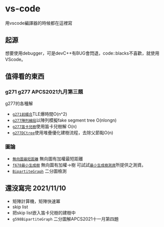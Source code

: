 # vs-code
用vscode編譯器的時候都在這裡寫
## 起源
想要使用debugger，可是devC++有BUG會閃退，code::blacks不喜歡，就使用VScode。

## 值得看的東西

### g271 g277 APCS2021九月第三題
 g277的各種解
* [`g271前綴合`](github.com/penguin72487/zero-judge-practice/blob/master/vs-code/g271前綴合.cpp)TLE爆時間O(n^2)
* [`g277陣列線段`](https://github.com/penguin72487/zero-judge-practice/blob/master/vs-code/g277%E9%99%A3%E5%88%97%E7%B7%9A%E6%AE%B5.cpp)以陣列模擬fake segment tree O(nlongn)
* [`g277笛卡兒樹`](github.com/penguin72487/zero-judge-practice/blob/master/vs-code/g277笛卡爾樹.cpp)使用笛卡兒樹解 O(n)
* [`g277DCtree`](https://github.com/penguin72487/zero-judge-practice/blob/master/vs-code/g277DCtree.cpp)使用堆疊優化建樹流程，去除父節點O(n)
  
### 圖論
* [`無向圖最短距離`](https://github.com/penguin72487/zero-judge-practice/blob/master/vs-code/%E7%84%A1%E5%90%91%E5%9C%96%E6%9C%80%E7%9F%AD%E8%B7%9D%E9%9B%A2.cpp) 無向圖有加權最短距離
* [`f678最小生成樹`](https://github.com/penguin72487/zero-judge-practice/blob/master/vs-code/f678%E6%9C%80%E5%B0%8F%E7%94%9F%E6%88%90%E6%A8%B9.cpp) 無向圖有加權->樹 可試試[`最小生成樹測資`](https://github.com/penguin72487/zero-judge-practice/blob/master/vs-code/%E6%9C%80%E5%B0%8F%E7%94%9F%E6%88%90%E6%A8%B9%E6%B8%AC%E8%B3%87)所提供之測資。
* [`BipartiteGraph`](https://github.com/penguin72487/zero-judge-practice/blob/master/vs-code/BipartiteGraph.cpp) 二分圖檢測
  
## 還沒寫完 2021/11/10
* 矩陣計算機，矩陣快速冪
* skip list
* 把skip list嵌入笛卡兒樹的建樹中
* `g598BipartiteGraph` 二分圖解APCS2021十一月第四題
  

